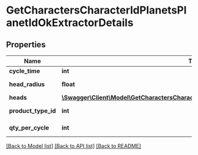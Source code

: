 # GetCharactersCharacterIdPlanetsPlanetIdOkExtractorDetails

## Properties
Name | Type | Description | Notes
------------ | ------------- | ------------- | -------------
**cycle_time** | **int** | in seconds | [optional] 
**head_radius** | **float** | head_radius number | [optional] 
**heads** | [**\Swagger\Client\Model\GetCharactersCharacterIdPlanetsPlanetIdOkExtractorDetailsHeads[]**](GetCharactersCharacterIdPlanetsPlanetIdOkExtractorDetailsHeads.md) | heads array | 
**product_type_id** | **int** | product_type_id integer | [optional] 
**qty_per_cycle** | **int** | qty_per_cycle integer | [optional] 

[[Back to Model list]](../README.md#documentation-for-models) [[Back to API list]](../README.md#documentation-for-api-endpoints) [[Back to README]](../README.md)


